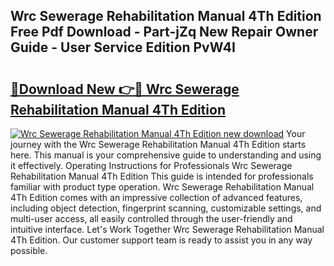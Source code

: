 ## Wrc Sewerage Rehabilitation Manual 4Th Edition Free Pdf Download - Part-jZq New Repair Owner Guide - User Service Edition PvW4I

# <h2><a href="http://bc71562.oget.top/?id=Wrc+Sewerage+Rehabilitation+Manual+4Th+Edition">🔗Download New 👉🔴 Wrc Sewerage Rehabilitation Manual 4Th Edition</a></h2>

[![Wrc Sewerage Rehabilitation Manual 4Th Edition new download](https://i.imgur.com/5g1atiW.png)](http://bc71562.oget.top/?id=Wrc+Sewerage+Rehabilitation+Manual+4Th+Edition)
Your journey with the Wrc Sewerage Rehabilitation Manual 4Th Edition starts here. This manual is your comprehensive guide to understanding and using it effectively. Operating Instructions for Professionals Wrc Sewerage Rehabilitation Manual 4Th Edition This guide is intended for professionals familiar with product type operation. Wrc Sewerage Rehabilitation Manual 4Th Edition comes with an impressive collection of advanced features, including object detection, fingerprint scanning, customizable settings, and multi-user access, all easily controlled through the user-friendly and intuitive interface. Let's Work Together Wrc Sewerage Rehabilitation Manual 4Th Edition. Our customer support team is ready to assist you in any way possible.
